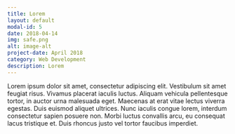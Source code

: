 ```yaml
---
title: Lorem
layout: default
modal-id: 5
date: 2018-04-14
img: safe.png
alt: image-alt
project-date: April 2018
category: Web Development
description: Lorem
---
```

Lorem ipsum dolor sit amet, consectetur adipiscing elit. Vestibulum sit amet feugiat risus. Vivamus placerat iaculis luctus. Aliquam vehicula pellentesque tortor, in auctor urna malesuada eget. Maecenas at erat vitae lectus viverra egestas. Duis euismod aliquet ultrices. Nunc iaculis congue lorem, interdum consectetur sapien posuere non. Morbi luctus convallis arcu, eu consequat lacus tristique et. Duis rhoncus justo vel tortor faucibus imperdiet.
